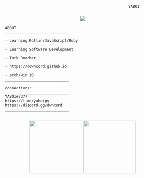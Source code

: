 
```
  	                                                    YABOI
```
<h3 align="center">


<p align="center"> <img src="https://images.wallpaperscraft.com/image/single/anime_girl_leaves_162517_2560x1080.jpg" /> </p>


  
</h1>




```
ABOUT
_____________________________

- Learning Kotlin/JavaScript/Ruby
 
- Learning Software Development

- Turk Roacher

- https://downcord.github.io

- arch/win 10
_____________________________

```
```
connections:
_____________________________
YABOI#7377
https://t.me/yaboipy
https://discord.gg/dwncord
_____________________________
```

<h2 align="center"> 
 <p align="center">   
 
<img height=170 src="https://github-readme-stats.vercel.app/api/top-langs/?username=YABOIpy&langs_count=8&theme=dark">




 <img height=170 src="https://github-readme-stats.vercel.app/api?username=YABOI-py&count_private=true&show_icons=true&theme=dark"> 
 </h2> 

 </p> 

 
